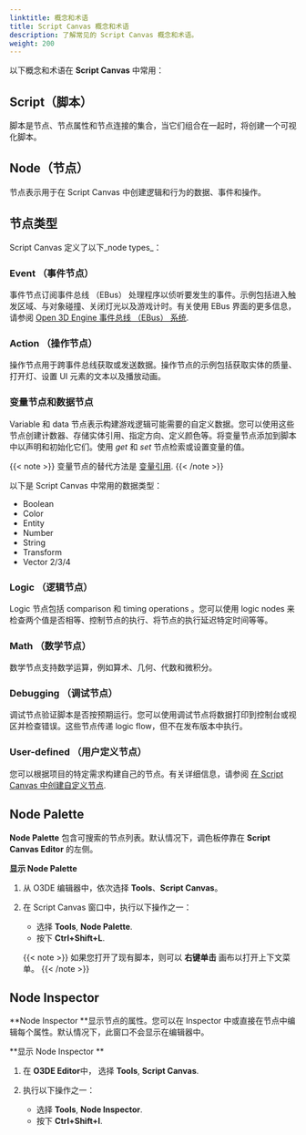 ```yaml
---
linktitle: 概念和术语
title: Script Canvas 概念和术语
description: 了解常见的 Script Canvas 概念和术语。
weight: 200
---
```


以下概念和术语在 **Script Canvas** 中常用：

## Script（脚本）

脚本是节点、节点属性和节点连接的集合，当它们组合在一起时，将创建一个可视化脚本。

## Node（节点）

节点表示用于在 Script Canvas 中创建逻辑和行为的数据、事件和操作。

## 节点类型

Script Canvas 定义了以下_node types_：

### Event （事件节点）

事件节点订阅事件总线 （EBus） 处理程序以侦听要发生的事件。示例包括进入触发区域、与对象碰撞、关闭灯光以及游戏计时。有关使用 EBus 界面的更多信息，请参阅 [Open 3D Engine 事件总线 （EBus） 系统](/docs/user-guide/programming/messaging/ebus/).

### Action （操作节点）

操作节点用于跨事件总线获取或发送数据。操作节点的示例包括获取实体的质量、打开灯、设置 UI 元素的文本以及播放动画。

### 变量节点和数据节点

Variable 和 data 节点表示构建游戏逻辑可能需要的自定义数据。您可以使用这些节点创建计数器、存储实体引用、指定方向、定义颜色等。将变量节点添加到脚本中以声明和初始化它们。使用 _get_ 和 _set_ 节点检索或设置变量的值。

{{< note >}}
变量节点的替代方法是 [变量引用](/docs/user-guide/scripting/script-canvas/editor-reference/variables/variable-references).
{{< /note >}}

以下是 Script Canvas 中常用的数据类型：

+ Boolean
+ Color
+ Entity
+ Number
+ String
+ Transform
+ Vector 2/3/4

### Logic （逻辑节点）

Logic 节点包括 comparison 和 timing operations 。您可以使用 logic nodes 来检查两个值是否相等、控制节点的执行、将节点的执行延迟特定时间等等。

### Math （数学节点）

数学节点支持数学运算，例如算术、几何、代数和微积分。

### Debugging （调试节点）

调试节点验证脚本是否按预期运行。您可以使用调试节点将数据打印到控制台或视区并检查错误。这些节点传递 logic flow，但不在发布版本中执行。

### User-defined （用户定义节点）

您可以根据项目的特定需求构建自己的节点。有关详细信息，请参阅 [在 Script Canvas 中创建自定义节点](/docs/user-guide/scripting/script-canvas/programmer-guide/custom-nodes/).

## Node Palette

**Node Palette** 包含可搜索的节点列表。默认情况下，调色板停靠在 **Script Canvas Editor** 的左侧。

**显示 Node Palette**

1. 从 O3DE 编辑器中，依次选择 **Tools**、**Script Canvas**。

1. 在 Script Canvas 窗口中，执行以下操作之一：
   + 选择 **Tools**, **Node Palette**.
   + 按下 **Ctrl+Shift+L**.

   {{< note >}}
如果您打开了现有脚本，则可以 **右键单击** 画布以打开上下文菜单。
   {{< /note >}}

## Node Inspector

**Node Inspector **显示节点的属性。您可以在 Inspector 中或直接在节点中编辑每个属性。默认情况下，此窗口不会显示在编辑器中。

**显示 Node Inspector **

1. 在 **O3DE Editor**中， 选择 **Tools**, **Script Canvas**.

1. 执行以下操作之一：
   + 选择 **Tools**, **Node Inspector**.
   + 按下 **Ctrl+Shift+I**.
